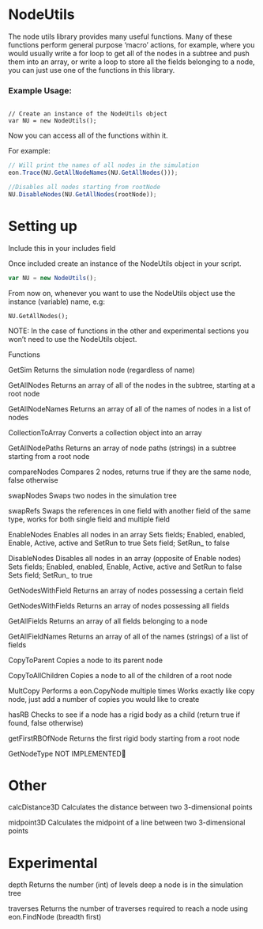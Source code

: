 # NodeUtils

The node utils library provides many useful functions. Many of these functions  perform general purpose ‘macro’ actions, for example, where you would usually write a for loop to get all of the nodes in a subtree and push them into an array, or write a loop to store all the fields belonging to a node, you can just use one of the functions in this library.

### Example Usage:
```javscript

// Create an instance of the NodeUtils object
var NU = new NodeUtils(); 
```

Now you can access all of the functions within it.

For example:
```javascript
// Will print the names of all nodes in the simulation
eon.Trace(NU.GetAllNodeNames(NU.GetAllNodes()));

//Disables all nodes starting from rootNode
NU.DisableNodes(NU.GetAllNodes(rootNode));
```
# Setting up

Include this in your includes field

Once included create an instance of the NodeUtils object in your script.
```javascript
var NU = new NodeUtils();
```
From now on, whenever you want to use the NodeUtils object use the instance (variable) name, e.g:
```javacript
NU.GetAllNodes();
```
NOTE: In the case of functions in the other and experimental sections you won’t need to use the NodeUtils object.

Functions

GetSim
Returns the simulation node (regardless of name)

GetAllNodes
Returns an array of all of the nodes in the subtree, starting at a root node

GetAllNodeNames
Returns an array of all of the names of nodes in a list of nodes

CollectionToArray
Converts a collection object into an array

GetAllNodePaths
Returns an array of node paths (strings) in a subtree starting from a root node

compareNodes
Compares 2 nodes, returns true if they are the same node, false otherwise

swapNodes
Swaps two nodes in the simulation tree

swapRefs
Swaps the references in one field with another field of the same type, works for both single field and multiple field

EnableNodes
Enables all nodes in an array
Sets fields; Enabled, enabled, Enable, Active, active and SetRun to true
Sets field; SetRun_ to false

DisableNodes
Disables all nodes in an array (opposite of Enable nodes)
Sets fields; Enabled, enabled, Enable, Active, active and SetRun to false
Sets field; SetRun_ to true

GetNodesWithField
Returns an array of nodes possessing a certain field


GetNodesWithFields
Returns an array of nodes possessing all fields 

GetAllFields
Returns an array of all fields belonging to a node

GetAllFieldNames
Returns an array of all of the names (strings) of a list of fields

CopyToParent
Copies a node to its parent node

CopyToAllChildren
Copies a node to all of the children of a root node

MultCopy
Performs a eon.CopyNode multiple times
Works exactly like copy node, just add a number of copies you would like to create

hasRB
Checks to see if a node has a rigid body as a child (return true if found, false otherwise)

getFirstRBOfNode
Returns the first rigid body starting from a root node

GetNodeType
NOT IMPLEMENTED

# Other

calcDistance3D
Calculates the distance between two 3-dimensional points

midpoint3D
Calculates the midpoint of a line between two 3-dimensional points


# Experimental

depth
Returns the number (int) of levels deep a node is in the simulation tree

traverses
Returns the number of traverses required to reach a node using eon.FindNode (breadth first)

